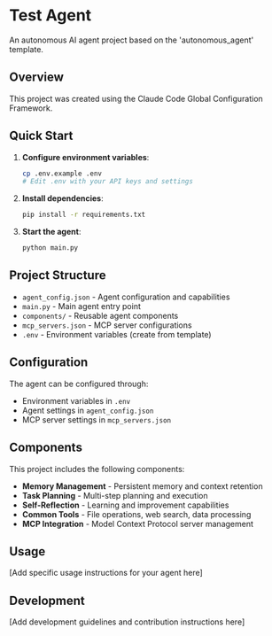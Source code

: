 # Test Agent

An autonomous AI agent project based on the 'autonomous_agent' template.

## Overview

This project was created using the Claude Code Global Configuration Framework.

## Quick Start

1. **Configure environment variables**:
   ```bash
   cp .env.example .env
   # Edit .env with your API keys and settings
   ```

2. **Install dependencies**:
   ```bash
   pip install -r requirements.txt
   ```

3. **Start the agent**:
   ```bash
   python main.py
   ```

## Project Structure

- `agent_config.json` - Agent configuration and capabilities
- `main.py` - Main agent entry point
- `components/` - Reusable agent components
- `mcp_servers.json` - MCP server configurations
- `.env` - Environment variables (create from template)

## Configuration

The agent can be configured through:
- Environment variables in `.env`
- Agent settings in `agent_config.json`
- MCP server settings in `mcp_servers.json`

## Components

This project includes the following components:
- **Memory Management** - Persistent memory and context retention
- **Task Planning** - Multi-step planning and execution
- **Self-Reflection** - Learning and improvement capabilities
- **Common Tools** - File operations, web search, data processing
- **MCP Integration** - Model Context Protocol server management

## Usage

[Add specific usage instructions for your agent here]

## Development

[Add development guidelines and contribution instructions here]
